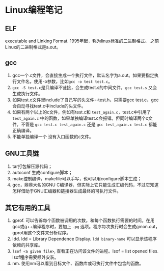 

# Linux编程笔记 #

## ELF ##

executable and Linking Format.
1995年起，称为linux标准的二进制格式。
之前Linux的二进制格式是a.out。

## gcc ##

1. gcc一个.c文件，会直接生成一个执行文件，默认名字为a.out。如果要指定执行文件名，使用-o参数，比如`gcc -o test test.c`。
2. `gcc -S test.c`是只编译不链接，会生成test.s的中间文件，`gcc test.s` 又会生成执行文件。
3. 如果test.c文件里include了自己写的头文件--test.h，只需要gcc test.c，gcc会自动寻找test.c中include的头文件。
4. 如果有两个以上的c文件，例如有test.c和 `test_again.c`，test.c中引用了 `test_again.c` 中的函数，如果单独编译test.c会报错。但同时编译两个c文件，不管是 `gcc test.c test_again.c` 还是 `gcc test_again.c test.c` 都能正确编译。
5. 不能单独编译一个 没有入口函数的c文件。


## GNU工具链 ##

1. tar打包解压源代码；
2. autoconf 生成configure脚本；
3. make控制编译，makefile可以手写，也可以用configure脚本生成；
4. gcc，鼎鼎大名的GNU C编译器，但实际上它只能生成汇编代码，不过它知道怎样借助于GNU汇编器和链接器生成最终的可执行文件。

## 其它有用的工具 ##

1. gprof. 可以告诉每个函数被调用的次数，和每个函数执行需要的时间。在用gcc或g++编译程序时，要加上 `-pg` 选项。程序每次执行时会生成gmon.out，gprof用这个文件来分析程序。
2. ldd. ldd = Library Dependence Display. `ldd binary-name` 可以显示该程序依赖的共享库。
3. `lsof <a given file>`, 查看正在访问该文件的进程。lsof = list opened files. lsof程序需要额外安装。
4. nm. 使用nm可以看到目标文件、函数库或可执行文件中包含的函数。
